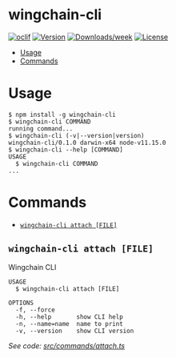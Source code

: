wingchain-cli
=============



[![oclif](https://img.shields.io/badge/cli-oclif-brightgreen.svg)](https://oclif.io)
[![Version](https://img.shields.io/npm/v/wingchain-cli.svg)](https://npmjs.org/package/wingchain-cli)
[![Downloads/week](https://img.shields.io/npm/dw/wingchain-cli.svg)](https://npmjs.org/package/wingchain-cli)
[![License](https://img.shields.io/npm/l/wingchain-cli.svg)](https://github.com/guoxbin/wingchain-cli/blob/master/package.json)

<!-- toc -->
* [Usage](#usage)
* [Commands](#commands)
<!-- tocstop -->
# Usage
<!-- usage -->
```sh-session
$ npm install -g wingchain-cli
$ wingchain-cli COMMAND
running command...
$ wingchain-cli (-v|--version|version)
wingchain-cli/0.1.0 darwin-x64 node-v11.15.0
$ wingchain-cli --help [COMMAND]
USAGE
  $ wingchain-cli COMMAND
...
```
<!-- usagestop -->
# Commands
<!-- commands -->
* [`wingchain-cli attach [FILE]`](#wingchain-cli-attach-file)

## `wingchain-cli attach [FILE]`

Wingchain CLI

```
USAGE
  $ wingchain-cli attach [FILE]

OPTIONS
  -f, --force
  -h, --help       show CLI help
  -n, --name=name  name to print
  -v, --version    show CLI version
```

_See code: [src/commands/attach.ts](https://github.com/wingchain/wingchain-cli/blob/v0.1.0/src/commands/attach.ts)_
<!-- commandsstop -->
